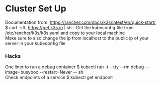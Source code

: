 # Cluster Set Up
Documentation from: https://rancher.com/docs/k3s/latest/en/quick-start/  
$ curl -sfL https://get.k3s.io | sh -
Get the kubeconfig file from /etc/rancher/k3s/k3s.yaml and copy to your local machine  
Make sure to also change the ip from localhost to the public ip of your server in your kubeconfig file
### Hacks
One liner to run a debug container
$ kubectl run -i --tty --rm debug --image=busybox --restart=Never -- sh  
Check endpoints of a service
$ kubectl get endpoint
